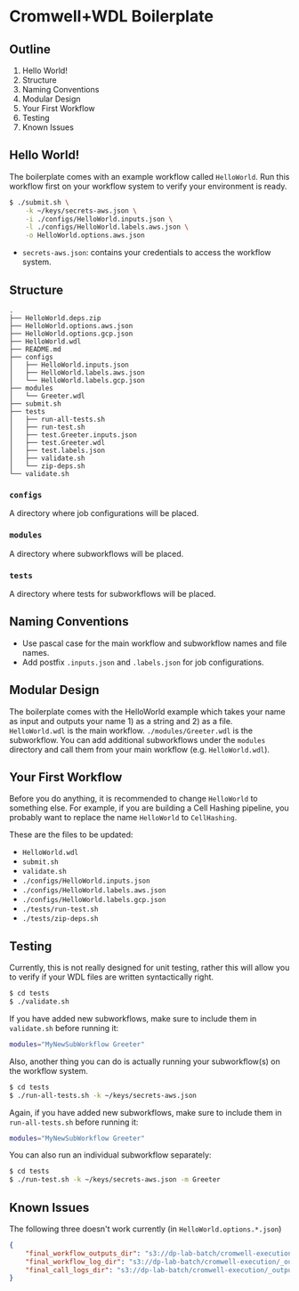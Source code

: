 # Cromwell+WDL Boilerplate

## Outline

1. Hello World!
1. Structure
1. Naming Conventions
1. Modular Design
1. Your First Workflow
1. Testing
1. Known Issues

## Hello World!

The boilerplate comes with an example workflow called `HelloWorld`. Run this workflow first on your workflow system to verify your environment is ready.

```bash
$ ./submit.sh \
    -k ~/keys/secrets-aws.json \
    -i ./configs/HelloWorld.inputs.json \
    -l ./configs/HelloWorld.labels.aws.json \
    -o HelloWorld.options.aws.json
```

- `secrets-aws.json`: contains your credentials to access the workflow system.

## Structure

```
.
├── HelloWorld.deps.zip
├── HelloWorld.options.aws.json
├── HelloWorld.options.gcp.json
├── HelloWorld.wdl
├── README.md
├── configs
│   ├── HelloWorld.inputs.json
│   ├── HelloWorld.labels.aws.json
│   └── HelloWorld.labels.gcp.json
├── modules
│   └── Greeter.wdl
├── submit.sh
├── tests
│   ├── run-all-tests.sh
│   ├── run-test.sh
│   ├── test.Greeter.inputs.json
│   ├── test.Greeter.wdl
│   ├── test.labels.json
│   ├── validate.sh
│   └── zip-deps.sh
└── validate.sh
```

### `configs`

A directory where job configurations will be placed.

### `modules`

A directory where subworkflows will be placed.

### `tests`

A directory where tests for subworkflows will be placed.

## Naming Conventions

- Use pascal case for the main workflow and subworkflow names and file names.
- Add postfix `.inputs.json` and `.labels.json` for job configurations.

## Modular Design

The boilerplate comes with the HelloWorld example which takes your name as input and outputs your name 1) as a string and 2) as a file. `HelloWorld.wdl` is the main workflow. `./modules/Greeter.wdl` is the subworkflow. You can add additional subworkflows under the `modules` directory and call them from your main workflow (e.g. `HelloWorld.wdl`).

## Your First Workflow

Before you do anything, it is recommended to change `HelloWorld` to something else. For example, if you are building a Cell Hashing pipeline, you probably want to replace the name `HelloWorld` to `CellHashing`.

These are the files to be updated:

- `HelloWorld.wdl`
- `submit.sh`
- `validate.sh`
- `./configs/HelloWorld.inputs.json`
- `./configs/HelloWorld.labels.aws.json`
- `./configs/HelloWorld.labels.gcp.json`
- `./tests/run-test.sh`
- `./tests/zip-deps.sh`

## Testing

Currently, this is not really designed for unit testing, rather this will allow you to verify if your WDL files are written syntactically right.

```bash
$ cd tests
$ ./validate.sh
```

If you have added new subworkflows, make sure to include them in `validate.sh` before running it:

```bash
modules="MyNewSubWorkflow Greeter"
```

Also, another thing you can do is actually running your subworkflow(s) on the workflow system.

```bash
$ cd tests
$ ./run-all-tests.sh -k ~/keys/secrets-aws.json
```

Again, if you have added new subworkflows, make sure to include them in `run-all-tests.sh` before running it:

```bash
modules="MyNewSubWorkflow Greeter"
```

You can also run an individual subworkflow separately:

```bash
$ cd tests
$ ./run-test.sh -k ~/keys/secrets-aws.json -m Greeter
```

## Known Issues

The following three doesn't work currently (in `HelloWorld.options.*.json`)

```json
{
    "final_workflow_outputs_dir": "s3://dp-lab-batch/cromwell-execution/_outputs/HelloWorld/results",
    "final_workflow_log_dir": "s3://dp-lab-batch/cromwell-execution/_outputs/HelloWorld/workflow-logs",
    "final_call_logs_dir": "s3://dp-lab-batch/cromwell-execution/_outputs/HelloWorld/call-logs"
}
```
